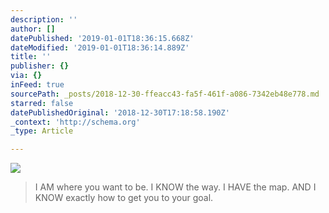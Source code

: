 ```yaml
---
description: ''
author: []
datePublished: '2019-01-01T18:36:15.668Z'
dateModified: '2019-01-01T18:36:14.889Z'
title: ''
publisher: {}
via: {}
inFeed: true
sourcePath: _posts/2018-12-30-ffeacc43-fa5f-461f-a086-7342eb48e778.md
starred: false
datePublishedOriginal: '2018-12-30T17:18:58.190Z'
_context: 'http://schema.org'
_type: Article

---
```

![](https://the-grid-user-content.s3-us-west-2.amazonaws.com/974ef020-de0c-4a54-bf20-b3f42aacf7c9.jpg)

> I AM where you want to be. 
> I KNOW the way.
> I HAVE the map.
> AND I KNOW exactly how to get you to your goal.